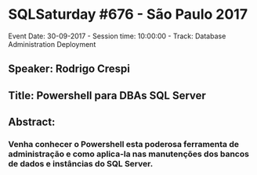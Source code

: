 # SQLSaturday #676 - São Paulo 2017
Event Date: 30-09-2017 - Session time: 10:00:00 - Track: Database Administration  Deployment
## Speaker: Rodrigo Crespi
## Title: Powershell para DBAs SQL Server
## Abstract:
### Venha conhecer o Powershell esta poderosa ferramenta de administração e como aplica-la nas manutenções dos bancos de dados e instâncias do SQL Server.
